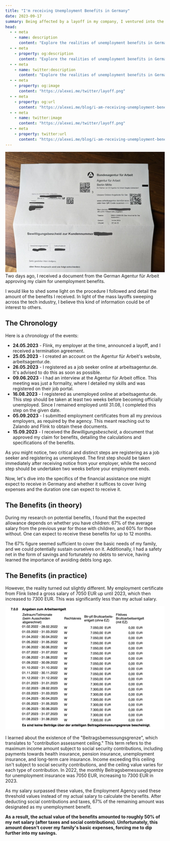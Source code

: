 ```yaml
---
title: "I'm receiving Unemployment Benefits in Germany"
date: 2023-09-17
summary: Being affected by a layoff in my company, I ventured into the realm of German unemployment benefits. Here, I share my personal journey to help guide others
head:
  - - meta
    - name: description
      content: "Explore the realities of unemployment benefits in Germany through a personal journey amid tech industry layoffs. A guide to financial expectations and procedural steps."
  - - meta
    - property: og:description
      content: "Explore the realities of unemployment benefits in Germany through a personal journey amid tech industry layoffs. A guide to financial expectations and procedural steps."
  - - meta
    - name: twitter:description
      content: "Explore the realities of unemployment benefits in Germany through a personal journey amid tech industry layoffs. A guide to financial expectations and procedural steps."
  - - meta
    - property: og:image
      content: "https://alexei.me/twitter/layoff.png"
  - - meta
    - property: og:url
      content: "https://alexei.me/blog/i-am-receiving-unemployment-benefits-in-germany/"
  - - meta
    - name: twitter:image
      content: "https://alexei.me/twitter/layoff.png"
  - - meta
    - property: twitter:url
      content: "https://alexei.me/blog/i-am-receiving-unemployment-benefits-in-germany/"
---
```


![the letter from german empoloyment agency](./letter.jpg)
Two days ago, I received a document from the German Agentur für Arbeit approving my claim for unemployment benefits.

I would like to shed some light on the procedure I followed and detail the amount of the benefits I received. In light of the mass layoffs sweeping across the tech industry, I believe this kind of information could be of interest to others.

## The Chronology

Here is a chronology of the events:

- **24.05.2023** - Flink, my employer at the time, announced a layoff, and I received a termination agreement.
- **25.05.2023** - I created an account on the Agentur für Arbeit's website, arbeitsagentur.de.
- **26.05.2023** - I registered as a job seeker online at arbeitsagentur.de. It's advised to do this as soon as possible.
- **09.06.2023** - I had an interview at the Agentur für Arbeit office. This meeting was just a formality, where I detailed my skills and was registered on their job portal.
- **16.08.2023** - I registered as unemployed online at arbeitsagentur.de. This step should be taken at least two weeks before becoming officially unemployed. Since I remained employed until 31.08, I completed this step on the given date.
- **05.09.2023** - I submitted employment certificates from all my previous employers, as required by the agency. This meant reaching out to Zalando and Flink to obtain these documents.
- **15.09.2023** - I received the *Bewilligungsbescheid*, a document that approved my claim for benefits, detailing the calculations and specifications of the benefits.

As you might notice, two critical and distinct steps are registering as a job seeker and registering as unemployed. The first step should be taken immediately after receiving notice from your employer, while the second step should be undertaken two weeks before your employment ends.

Now, let's dive into the specifics of the financial assistance one might expect to receive in Germany and whether it suffices to cover living expenses and the duration one can expect to receive it.

## The Benefits (in theory)

During my research on potential benefits, I found that the expected allowance depends on whether you have children: 67% of the average salary from the previous year for those with children, and 60% for those without. One can expect to receive these benefits for up to 12 months.

The 67% figure seemed sufficient to cover the basic needs of my family, and we could potentially sustain ourselves on it. Additionally, I had a safety net in the form of savings and fortunately no debts to service, having learned the importance of avoiding debts long ago.

## The Benefits (in practice)

However, the reality turned out slightly different. My employment certificate from Flink listed a gross salary of 7050 EUR up until 2023, which then increased to 7300 EUR. This was significantly less than my actual salary.

![employment certificate](./salary.png)

I learned about the existence of the "Beitragsbemessungsgrenze", which translates to "contribution assessment ceiling." This term refers to the maximum income amount subject to social security contributions, including payments towards health insurance, pension insurance, unemployment insurance, and long-term care insurance. Income exceeding this ceiling isn't subject to social security contributions, and the ceiling value varies for each type of contribution. In 2022, the monthly Beitragsbemessungsgrenze for unemployment insurance was 7050 EUR, increasing to 7300 EUR in 2023.

As my salary surpassed these values, the Employment Agency used these threshold values instead of my actual salary to calculate the benefits. After deducting social contributions and taxes, 67% of the remaining amount was designated as my unemployment benefit.

**As a result, the actual value of the benefits amounted to roughly 50% of my net salary (after taxes and social contributions). Unfortunately, this amount doesn't cover my family's basic expenses, forcing me to dip further into my savings.**
